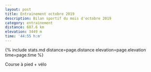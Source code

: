 ```yaml
---
layout: post
title: Entrainement octobre 2019
description: Bilan sportif du mois d'octobre 2019
category: entrainement
distance: 687.6 km
elevation: 3449 m
time: '44:55 h:m'
---
```


{%
  include stats.md
  distance=page.distance
  elevation=page.elevation
  time=page.time
%}

Course à pied + vélo

<!-- vim:set spelllang=fr: -->
